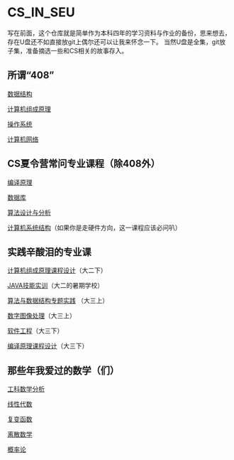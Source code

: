 # CS_IN_SEU
写在前面，这个仓库就是简单作为本科四年的学习资料与作业的备份，思来想去，存在U盘还不如直接放git上偶尔还可以让我来怀念一下。
当然U盘是全集，git放子集，准备摘选一些和CS相关的故事存入。

## 所谓“408”
[数据结构](https://github.com/zouyingcao/CS_IN_SEU/tree/main/%E6%95%B0%E6%8D%AE%E7%BB%93%E6%9E%84)

[计算机组成原理](https://github.com/zouyingcao/CS_IN_SEU/tree/main/%E8%AE%A1%E7%AE%97%E6%9C%BA%E7%BB%84%E6%88%90%E5%8E%9F%E7%90%86)

[操作系统](https://github.com/zouyingcao/CS_IN_SEU/tree/main/%E6%93%8D%E4%BD%9C%E7%B3%BB%E7%BB%9F)

[计算机网络](https://github.com/zouyingcao/CS_IN_SEU/tree/main/%E8%AE%A1%E7%AE%97%E6%9C%BA%E7%BD%91%E7%BB%9C)

## CS夏令营常问专业课程（除408外）
[编译原理](https://github.com/zouyingcao/CS_IN_SEU/tree/main/%E7%BC%96%E8%AF%91%E5%8E%9F%E7%90%86)

[数据库](https://github.com/zouyingcao/CS_IN_SEU/tree/main/%E6%95%B0%E6%8D%AE%E5%BA%93%E5%8E%9F%E7%90%86)

[算法设计与分析]()

[计算机系统结构](https://github.com/zouyingcao/CS_IN_SEU/tree/main/%E8%AE%A1%E7%AE%97%E6%9C%BA%E7%B3%BB%E7%BB%9F%E7%BB%93%E6%9E%84)（如果你是走硬件方向，这一课程应该必问叭）

## 实践辛酸泪的专业课
[计算机组成原理课程设计](https://github.com/zouyingcao/CS_IN_SEU/tree/main/%E8%AE%A1%E7%AE%97%E6%9C%BA%E7%BB%84%E6%88%90%E5%8E%9F%E7%90%86%E8%AF%BE%E7%A8%8B%E8%AE%BE%E8%AE%A1)（大二下）

[JAVA技能实训](https://github.com/zouyingcao/CS_IN_SEU/tree/main/JAVA%E6%8A%80%E8%83%BD%E5%AE%9E%E8%AE%AD)（大二的暑期学校）

[算法与数据结构专题实践](https://github.com/zouyingcao/CS_IN_SEU/tree/main/%E7%AE%97%E6%B3%95%E4%B8%8E%E6%95%B0%E6%8D%AE%E7%BB%93%E6%9E%84%E4%B8%93%E9%A2%98%E5%AE%9E%E8%B7%B5)
（大三上）

[数字图像处理](https://github.com/zouyingcao/CS_IN_SEU/tree/main/%E6%95%B0%E5%AD%97%E5%9B%BE%E5%83%8F%E5%A4%84%E7%90%86)（大三上）

[软件工程](https://github.com/zouyingcao/CS_IN_SEU/tree/main/%E8%BD%AF%E4%BB%B6%E5%B7%A5%E7%A8%8B)（大三下）

[编译原理课程设计](https://github.com/zouyingcao/CS_IN_SEU/tree/main/%E7%BC%96%E8%AF%91%E5%8E%9F%E7%90%86%E8%AF%BE%E7%A8%8B%E8%AE%BE%E8%AE%A1)（大三下）

## 那些年我爱过的数学（们）
[工科数学分析](https://github.com/zouyingcao/CS_IN_SEU/tree/main/%E6%95%B0%E5%AD%A6/%E5%B7%A5%E7%A7%91%E6%95%B0%E5%AD%A6%E5%88%86%E6%9E%90)

[线性代数](https://github.com/zouyingcao/CS_IN_SEU/tree/main/%E6%95%B0%E5%AD%A6/%E7%BA%BF%E4%BB%A3)

[复变函数](https://github.com/zouyingcao/CS_IN_SEU/tree/main/%E6%95%B0%E5%AD%A6/%E5%A4%8D%E5%8F%98%E5%87%BD%E6%95%B0)

[离散数学](https://github.com/zouyingcao/CS_IN_SEU/tree/main/%E6%95%B0%E5%AD%A6/%E7%A6%BB%E6%95%A3%E6%95%B0%E5%AD%A6)

[概率论]()

